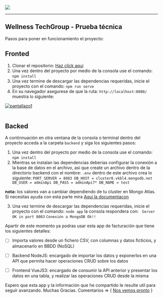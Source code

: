 ![](https://cdn-images-1.medium.com/fit/t/1600/480/1*4izVrbT8LE14PeLaBg9vjA.png)


----------
## Wellness TechGroup - Prueba técnica

Pasos para poner en funcionamiento el proyecto:

 ## **Fronted**
1. Clonar el repositorio: [Haz click aquí](https://github.com/DesarrolloWebSeven/wellness.git)
2. Una vez dentro del proyecto por medio de la consola use el comando: `npm install`
3. Una vez termine de descargar las dependencias requeridas, inicie el proyecto con el comando: `npm run serve`
4. En su navegador asegurese de que la ruta: `http://localhost:8080/` muestra lo siguiente:

<a href="#"><img src="https://i.ibb.co/N3cJ4ZW/pantallazo1.png" alt="pantallazo1" border="0"></a><br /><a target='_blank' href='https://imgbb.com/'></a><br />

## **Backed**
A continnuación en otra ventana de la consola o terminal dentro del proyecto acceda a la carpeta `backend` y siga los siguientes pasos:

1. Una vez dentro del proyecto por medio de la consola use el comando: `npm install`
2. Mientras se instalan las dependencias deberias configurar la conexión a la base de datos en el archivo, asi que create un archivo dentro de la directorio backend con el nombre: `.env`
dentro de este archivo crea lo siguiente:
`PORT_SERVER = 8083
DB_HOST = cluster0.vkbl4.mongodb.net
DB_USER = adminApi
DB_PASS = adminApi7*
DB_NAME = test`

**nota:** los valores van a cambiar dependiendo de tu cluster en Mongo Atlas. Si necesitas ayuda con esta parte mira [Aqui la documentacon](https://docs.atlas.mongodb.com/driver-connection/)

3. Una vez termine de descargar las dependencias requeridas, inicie el proyecto con el comando: `node app` la consola respondera con: ` Server OK in port 8083` 
`Conexión a MongoDB Ok!!`

Apartir de este momento ya podras usar esta app de facturación que tiene los siguientes detalles:

- [ ] 	Importa valores desde un fichero CSV, con columnas y datos ficticios, y almacenarlo en BBDD (NoSQL)
- [ ] 	Backend NodeJS: encargado de importar los datos y exponerlos en una API que permita hacer operaciones CRUD sobre los datos
- [ ]	Frontend VueJS3: encargado de consumir la API anterior y presentar los datos en una tabla, y realizar las operaciones CRUD desde la misma


Espero que esta app y la información que he compartido le resulte util para seguir avanzando.
Muchas Gracias.
Comentarios => { [Nos vemos pronto](https://www.linkedin.com/in/victorbonillac/) } 

